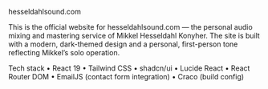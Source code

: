 hesseldahlsound.com

This is the official website for hesseldahlsound.com — the personal audio mixing and mastering service of Mikkel Hesseldahl Konyher. The site is built with a modern, dark-themed design and a personal, first-person tone reflecting Mikkel’s solo operation.

Tech stack
	•	React 19
	•	Tailwind CSS
	•	shadcn/ui
	•	Lucide React
	•	React Router DOM
	•	EmailJS (contact form integration)
	•	Craco (build config)
